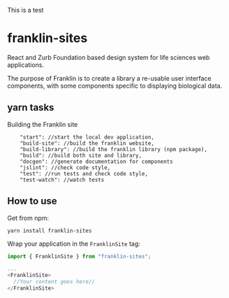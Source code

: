 This is a test

# franklin-sites

React and Zurb Foundation based design system for life sciences web applications.

The purpose of Franklin is to create a library a re-usable user interface components, with some components specific to displaying biological data.

## yarn tasks

Building the Franklin site

```shell
    "start": //start the local dev application,
    "build-site": //build the franklin website,
    "build-library": //build the franklin library (npm package),
    "build": //build both site and library,
    "docgen": //generate documentation for components
    "jslint": //check code style,
    "test": //run tests and check code style,
    "test-watch": //watch tests
```

## How to use

Get from npm:

```shell
yarn install franklin-sites
```

Wrap your application in the `FranklinSite` tag:

```javascript
import { FranklinSite } from "franklin-sites";

...
<FranklinSite>
  //Your content goes here//
</FranklinSite>
```
